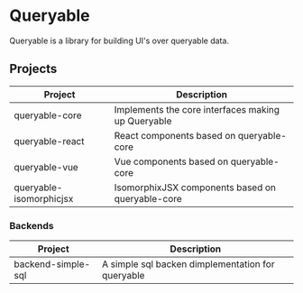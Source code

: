 # Queryable

Queryable is a library for building UI's over queryable data.


## Projects

Project                 | Description
-------                 | -----------
queryable-core          | Implements the core interfaces making up Queryable
queryable-react         | React components based on queryable-core
queryable-vue           | Vue components based on queryable-core
queryable-isomorphicjsx | IsomorphixJSX components based on queryable-core

### Backends

Project            | Description
-------            | -----------
backend-simple-sql | A simple sql backen dimplementation for queryable

